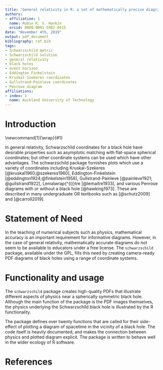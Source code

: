 ```yaml
---
title: 'General relativity in R: a set of mathematically precise diagrams of black holes'
authors:
- affiliation: 1
  name: Robin K. S. Hankin
  orcid: 0000-0001-5982-0415
date: "November 4th, 2019"
output: pdf_document
bibliography: ref.bib
tags:
- Schwarzschild metric
- Schwarzschild solution
- general relativity
- black holes
- event horizon
- Eddington Finkelstein
- Kruskal-Szekeres coordinates
- Gullstrand-Painleve coordinates
- Penrose diagram
affiliations:
- index: 1
  name: Auckland University of Technology
---
```


# Introduction


\newcommand[1]{\wrap}{#1}


In general relativity, Schwarzschild coordinates for a black hole have
desirable properties such as asymptotic matching with flat-space
spherical coordinates; but other coordinate systems can be used which
have other advantages.  The schwarzschild package furnishes plots
which use a variety of coordinates including Kruskal-Szekeres
[@kruskal1960;@szekeres1960], Eddington-Finkelstein
[@eddington1924;@finkelstein1958], Gullstrand-Painleve [@painleve1921;
@gullstrand1922], Lema\wrap{\^{i}}tre [@lemaitre1933], and various Penrose
diagrams with or without a black hole [@hawking1973].  These are
described in many undergraduate GR textbooks such as [@schutz2009] and
[@carroll2019].


# Statement of Need

In the teaching of numerical subjects such as physics, mathematical
accuracy is an important requirement for informative diagrams.
However, in the case of general relativity, mathematically accurate
diagrams do not seem to be available to educators under a free
license.  The `schwarzschild` package, available under the GPL, fills
this need by creating camera-ready PDF diagrams of black holes using a
range of coordinate systems.


# Functionality and usage

The ``schwarzschild`` package creates high-quality PDFs that
illustrate different aspects of physics near a spherically symmetric
black hole.  Although the main function of the package is the PDF
images themselves, the physics underlying the Schwarzschild black hole
is illustrated by the R functionality.

The package defines over twenty functions that are called for their
side-effect of plotting a diagram of spacetime in the vicinity of a
black hole.  The code itself is heavily documented, and makes the
connection between physics and plotted diagram explicit.  The package
is written to behave well in the wider ecology of R software.  



# References
